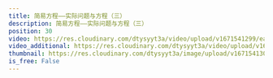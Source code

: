 ```yaml
---
title: 简易方程——实际问题与方程（三）
description: 简易方程——实际问题与方程（三）
position: 30
video: https://res.cloudinary.com/dtysyyt3a/video/upload/v1671541299/easymath/5年级上/05单元简易方程/jfak0yhmstejlzz1brad.mp4
video_additional: https://res.cloudinary.com/dtysyyt3a/video/upload/v1671541387/easymath/5年级上/05单元简易方程/每课一题的解答视频/tvjvb5bibkbuv5dju0fs.mp4
thumbnail: https://res.cloudinary.com/dtysyyt3a/image/upload/v1671541302/easymath/5年级上/05单元简易方程/trp6mqgkztebmsddpjsm.png
is_free: False
---
```

